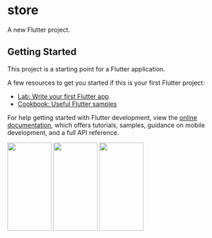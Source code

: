 # store

A new Flutter project.

## Getting Started

This project is a starting point for a Flutter application.

A few resources to get you started if this is your first Flutter project:

- [Lab: Write your first Flutter app](https://docs.flutter.dev/get-started/codelab)
- [Cookbook: Useful Flutter samples](https://docs.flutter.dev/cookbook)

For help getting started with Flutter development, view the
[online documentation](https://docs.flutter.dev/), which offers tutorials,
samples, guidance on mobile development, and a full API reference.


<img src="https://user-images.githubusercontent.com/120082312/236135787-3eb10ae1-5082-4c89-9914-f8d6e34d4587.png"  width="100" height="200">

<img src="https://user-images.githubusercontent.com/120082312/236135859-4ca213d0-f620-4d81-b142-01db38204d7f.png"  width="100" height="200">

<img src="https://user-images.githubusercontent.com/120082312/236135977-31591efd-3e02-4629-b79d-69462dc6af24.png"  width="100" height="200">

